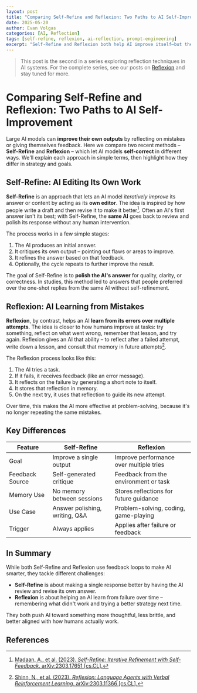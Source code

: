 ```yaml
---
layout: post
title: "Comparing Self-Refine and Reflexion: Two Paths to AI Self-Improvement"
date: 2025-05-20
author: Evan Volgas
categories: [AI, Reflection]
tags: [self-refine, reflexion, ai-reflection, prompt-engineering]
excerpt: "Self-Refine and Reflexion both help AI improve itself—but they take different paths. Here's how these two approaches compare, in plain English."
---
```


> This post is the second in a series exploring reflection techniques in AI systems. For the complete series, see our posts on [Reflexion](/2025/05/19/reflexion.html) and stay tuned for more.

# Comparing Self-Refine and Reflexion: Two Paths to AI Self-Improvement

Large AI models can **improve their own outputs** by reflecting on mistakes or giving themselves feedback. Here we compare two recent methods – **Self-Refine** and **Reflexion** – which let AI models **self-correct** in different ways. We'll explain each approach in simple terms, then highlight how they differ in strategy and goals.

## Self-Refine: AI Editing Its Own Work

**Self-Refine** is an approach that lets an AI model *iteratively improve* its answer or content by acting as its **own editor**. The idea is inspired by how people write a draft and then revise it to make it better[^1]. Often an AI's first answer isn't its best; with Self-Refine, the **same AI** goes back to review and polish its response without any human intervention.

The process works in a few simple stages:
1. The AI produces an initial answer.
2. It critiques its own output – pointing out flaws or areas to improve.
3. It refines the answer based on that feedback.
4. Optionally, the cycle repeats to further improve the result.

The goal of Self-Refine is to **polish the AI's answer** for quality, clarity, or correctness. In studies, this method led to answers that people preferred over the one-shot replies from the same AI without self-refinement.

## Reflexion: AI Learning from Mistakes

**Reflexion**, by contrast, helps an AI **learn from its errors over multiple attempts**. The idea is closer to how humans improve at tasks: try something, reflect on what went wrong, remember that lesson, and try again. Reflexion gives an AI that ability – to reflect after a failed attempt, write down a lesson, and consult that memory in future attempts[^2].

The Reflexion process looks like this:
1. The AI tries a task.
2. If it fails, it receives feedback (like an error message).
3. It reflects on the failure by generating a short note to itself.
4. It stores that reflection in memory.
5. On the next try, it uses that reflection to guide its new attempt.

Over time, this makes the AI more effective at problem-solving, because it's no longer repeating the same mistakes.

## Key Differences

| Feature               | Self-Refine                           | Reflexion                                |
|-----------------------|----------------------------------------|-------------------------------------------|
| Goal                  | Improve a single output                | Improve performance over multiple tries   |
| Feedback Source       | Self-generated critique                | Feedback from the environment or task     |
| Memory Use            | No memory between sessions             | Stores reflections for future guidance    |
| Use Case              | Answer polishing, writing, Q&A         | Problem-solving, coding, game-playing     |
| Trigger               | Always applies                         | Applies after failure or feedback         |

## In Summary

While both Self-Refine and Reflexion use feedback loops to make AI smarter, they tackle different challenges:

- **Self-Refine** is about making a single response better by having the AI review and revise its own answer.
- **Reflexion** is about helping an AI learn from failure over time – remembering what didn't work and trying a better strategy next time.

They both push AI toward something more thoughtful, less brittle, and better aligned with how humans actually work.

## References

[^1]: [Madaan, A., et al. (2023). *Self-Refine: Iterative Refinement with Self-Feedback*. arXiv:2303.17651 [cs.CL].](https://arxiv.org/abs/2303.17651)

[^2]: [Shinn, N., et al. (2023). *Reflexion: Language Agents with Verbal Reinforcement Learning*. arXiv:2303.11366 [cs.CL].](https://arxiv.org/abs/2303.11366)
